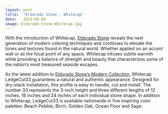 ```yaml
---
layout: post
title:  "Eldorado Stone - Whitecap"
date:   2019-04-04
image: Eldorado-Stone-Whitecap.jpg
---
```


With the introduction of Whitecap, [Eldorado Stone](http://eldoradostone.com) reveals the next generation of modern coloring techniques and continues to elevate the tones and textures found in the natural world. Whether applied on an accent wall or as the focal point of any space, Whitecap infuses subtle warmth while providing a balance of strength and beauty that characterizes some of the nation’s most treasured seaside escapes.

As the latest addition to [Eldorado Stone’s Modern Collection](http://eldoradostone.com), Whitecap LedgeCut33 guarantees a natural and authentic appearance. Designed for dry-stack installation, this profile is easy to handle, cut and install. The number 33 represents the 3-inch height and three different lengths of 12 inches, 18 inches and 24 inches of each individual stone shape. In addition to Whitecap, LedgeCut33 is available nationwide in five inspiring color palettes: Beach Pebble, Birch, Golden Oak, Ocean Floor and Sage.
